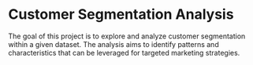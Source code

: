 # Customer Segmentation Analysis	

The goal of this project is to explore and analyze customer segmentation within a given dataset. 
The analysis aims to identify patterns and characteristics that can be leveraged for targeted marketing strategies.

 